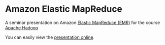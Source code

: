 # Amazon Elastic MapReduce

A seminar presentation on Amazon [Elastic MapReduce (EMR)](http://aws.amazon.com/elasticmapreduce/) for the course [Apache Hadoop](http://www.cs.tut.fi/~aaltone3/kurssit/hadoop/)

You can easily view the [presentation online](presentation/README.md).
